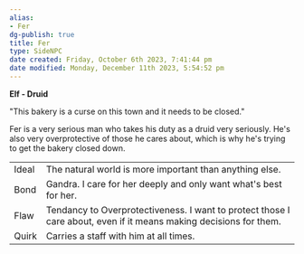```yaml
---
alias:
- Fer
dg-publish: true
title: Fer
type: SideNPC
date created: Friday, October 6th 2023, 7:41:44 pm
date modified: Monday, December 11th 2023, 5:54:52 pm
---
```


**Elf - Druid**

"This bakery is a curse on this town and it needs to be closed."

Fer is a very serious man who takes his duty as a druid very seriously. He's also very overprotective of those he cares about, which is why he's trying to get the bakery closed down.

|       |                                                                                                                   |
| -- | -- |
| Ideal | The natural world is more important than anything else.                                                           |
| Bond  | Gandra. I care for her deeply and only want what's best for her.                                                  |
| Flaw  | Tendancy to Overprotectiveness. I want to protect those I care about, even if it means making decisions for them. |
| Quirk | Carries a staff with him at all times.                                                                            |
